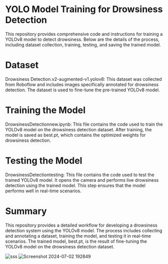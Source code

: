 # YOLO Model Training for Drowsiness Detection
This repository provides comprehensive code and instructions for training a YOLOv8 model to detect drowsiness. Below are the details of the process, including dataset collection, training, testing, and saving the trained model.

# Dataset
Drowsiness Detection.v2-augmented-v1.yolov8: This dataset was collected from Roboflow and includes images specifically annotated for drowsiness detection. The dataset is used to fine-tune the pre-trained YOLOv8 model.

# Training the Model
DrowsinessDetectionnew.ipynb: This file contains the code used to train the YOLOv8 model on the drowsiness detection dataset. After training, the model is saved as best.pt, which contains the optimized weights for drowsiness detection.

# Testing the Model
DrowsinessDetectiontesting: This file contains the code used to test the trained YOLOv8 model. It opens the camera and performs live drowsiness detection using the trained model. This step ensures that the model performs well in real-time scenarios.

# Summary
This repository provides a detailed workflow for developing a drowsiness detection system using the YOLOv8 model. The process includes collecting and annotating a dataset, training the model, and testing it in real-time scenarios. The trained model, best.pt, is the result of fine-tuning the YOLOv8 model on the drowsiness detection dataset.

![sss](https://github.com/malikhadi09/Drowsiness-Trained-Model-YOLOV8-/assets/92660593/de6e068c-1da3-4537-befb-326c6acd292c)
![Screenshot 2024-07-02 192849](https://github.com/malikhadi09/Drowsiness-Trained-Model-YOLOV8-/assets/92660593/63427236-c3a5-4747-863c-77e95af6e738)


